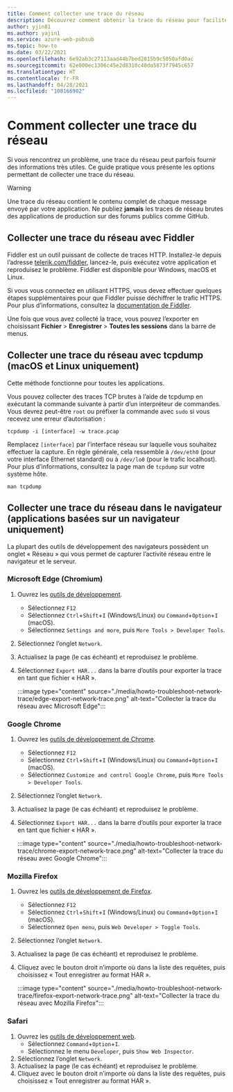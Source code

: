 ```yaml
---
title: Comment collecter une trace du réseau
description: Découvrez comment obtenir la trace du réseau pour faciliter la résolution des problèmes.
author: yjin81
ms.author: yajin1
ms.service: azure-web-pubsub
ms.topic: how-to
ms.date: 03/22/2021
ms.openlocfilehash: 6e92ab3c27113aad44b7bed2815b9c5050afd0ac
ms.sourcegitcommit: 62e800ec1306c45e2d8310c40da5873f7945c657
ms.translationtype: HT
ms.contentlocale: fr-FR
ms.lasthandoff: 04/28/2021
ms.locfileid: "108166902"
---
```

# <a name="how-to-collect-a-network-trace"></a>Comment collecter une trace du réseau

Si vous rencontrez un problème, une trace du réseau peut parfois fournir des informations très utiles. Ce guide pratique vous présente les options permettant de collecter une trace du réseau.

> [!WARNING]
> Une trace du réseau contient le contenu complet de chaque message envoyé par votre application. Ne publiez **jamais** les traces de réseau brutes des applications de production sur des forums publics comme GitHub.

## <a name="collect-a-network-trace-with-fiddler"></a>Collecter une trace du réseau avec Fiddler

Fiddler est un outil puissant de collecte de traces HTTP. Installez-le depuis l’adresse [telerik.com/fiddler](https://www.telerik.com/fiddler), lancez-le, puis exécutez votre application et reproduisez le problème. Fiddler est disponible pour Windows, macOS et Linux. 

Si vous vous connectez en utilisant HTTPS, vous devez effectuer quelques étapes supplémentaires pour que Fiddler puisse déchiffrer le trafic HTTPS. Pour plus d’informations, consultez la [documentation de Fiddler](https://docs.telerik.com/fiddler/Configure-Fiddler/Tasks/DecryptHTTPS).

Une fois que vous avez collecté la trace, vous pouvez l’exporter en choisissant **Fichier** > **Enregistrer** > **Toutes les sessions** dans la barre de menus.

## <a name="collect-a-network-trace-with-tcpdump-macos-and-linux-only"></a>Collecter une trace du réseau avec tcpdump (macOS et Linux uniquement)

Cette méthode fonctionne pour toutes les applications.

Vous pouvez collecter des traces TCP brutes à l’aide de tcpdump en exécutant la commande suivante à partir d’un interpréteur de commandes. Vous devrez peut-être `root` ou préfixer la commande avec `sudo` si vous recevez une erreur d’autorisation :

```console
tcpdump -i [interface] -w trace.pcap
```

Remplacez `[interface]` par l’interface réseau sur laquelle vous souhaitez effectuer la capture. En règle générale, cela ressemble à `/dev/eth0` (pour votre interface Ethernet standard) ou à `/dev/lo0` (pour le trafic localhost). Pour plus d’informations, consultez la page man de `tcpdump` sur votre système hôte.

```console
man tcpdump
```

## <a name="collect-a-network-trace-in-the-browser-browser-based-apps-only"></a>Collecter une trace du réseau dans le navigateur (applications basées sur un navigateur uniquement)

La plupart des outils de développement des navigateurs possèdent un onglet « Réseau » qui vous permet de capturer l’activité réseau entre le navigateur et le serveur. 

### <a name="microsoft-edge-chromium"></a>Microsoft Edge (Chromium)

1. Ouvrez les [outils de développement](https://docs.microsoft.com/microsoft-edge/devtools-guide-chromium/).
    * Sélectionnez `F12` 
    * Sélectionnez `Ctrl`+`Shift`+`I` \(Windows/Linux\) ou `Command`+`Option`+`I` \(macOS\).
    * Sélectionnez `Settings and more`, puis `More Tools > Developer Tools`.  
1. Sélectionnez l’onglet `Network`.
1. Actualisez la page (le cas échéant) et reproduisez le problème.
1. Sélectionnez `Export HAR...` dans la barre d’outils pour exporter la trace en tant que fichier « HAR ».

    :::image type="content" source="./media/howto-troubleshoot-network-trace/edge-export-network-trace.png" alt-text="Collecter la trace du réseau avec Microsoft Edge":::

### <a name="google-chrome"></a>Google Chrome

1. Ouvrez les [outils de développement de Chrome](https://developers.google.com/web/tools/chrome-devtools).
    * Sélectionnez `F12` 
    * Sélectionnez `Ctrl`+`Shift`+`I` \(Windows/Linux\) ou `Command`+`Option`+`I` \(macOS\).  
    * Sélectionnez `Customize and control Google Chrome`, puis `More Tools > Developer Tools`.
1. Sélectionnez l’onglet `Network`.
1. Actualisez la page (le cas échéant) et reproduisez le problème.
1. Sélectionnez `Export HAR...` dans la barre d’outils pour exporter la trace en tant que fichier « HAR ».

    :::image type="content" source="./media/howto-troubleshoot-network-trace/chrome-export-network-trace.png" alt-text="Collecter la trace du réseau avec Google Chrome":::

### <a name="mozilla-firefox"></a>Mozilla Firefox

1. Ouvrez les [outils de développement de Firefox](https://developer.mozilla.org/en-US/docs/Tools).
    * Sélectionnez `F12`
    * Sélectionnez `Ctrl`+`Shift`+`I` \(Windows/Linux\) ou `Command`+`Option`+`I` \(macOS\). 
    * Sélectionnez `Open menu`, puis `Web Developer > Toggle Tools`.
1. Sélectionnez l’onglet `Network`.
1. Actualisez la page (le cas échéant) et reproduisez le problème.
1. Cliquez avec le bouton droit n’importe où dans la liste des requêtes, puis choisissez « Tout enregistrer au format HAR ».

    :::image type="content" source="./media/howto-troubleshoot-network-trace/firefox-export-network-trace.png" alt-text="Collecter la trace du réseau avec Mozilla Firefox":::

### <a name="safari"></a>Safari

1. Ouvrez les [outils de développement web](https://developer.apple.com/safari/tools/).
    * Sélectionnez `Command`+`Option`+`I`.
    * Sélectionnez le menu `Developer`, puis `Show Web Inspector`. 
1. Sélectionnez l’onglet `Network`.
1. Actualisez la page (le cas échéant) et reproduisez le problème.
1. Cliquez avec le bouton droit n’importe où dans la liste des requêtes, puis choisissez « Tout enregistrer au format HAR ».